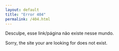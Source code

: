 ```yaml
---
layout: default
title: "Error 404"
permalink: /404.html
---
```


Desculpe, esse link/página não existe nesse mundo.

Sorry, the site your are looking for does not exist.
